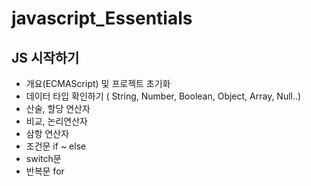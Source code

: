 # javascript_Essentials

## JS 시작하기
   * 개요(ECMAScript) 및 프로젝트 초기화
   * 데이터 타입 확인하기 ( String, Number, Boolean, Object, Array, Null..)
   * 산술, 할당 연산자
   * 비교, 논리연산자
   * 삼항 연산자
   * 조건문 if ~ else
   * switch문
   * 반복문 for
